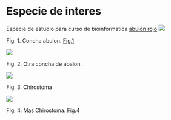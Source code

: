 # Especie de interes
Especie de estudio para curso de bioinformatica
[abulón rojo](http://abalonbygma.com/wp-content/uploads/2016/04/home-abalon.jpg)
![](http://abalonbygma.com/wp-content/uploads/2016/04/home-abalon.jpg)

Fig. 1. Concha abulon. 
[Fig.1](http://abalonbygma.com/wp-content/uploads/2016/04/abalon-home2.jpg "Fig. 1")

![](http://abalonbygma.com/wp-content/uploads/2016/04/abalon-home2.jpg)

Fig. 2. Otra concha de abalon. 

![](https://www.gob.mx/cms/uploads/press/main_image/77209/Pescado-blanco-y-lobina-01.jpg)

Fig. 3. Chirostoma

![](https://upload.wikimedia.org/wikipedia/commons/thumb/a/a9/Charales2011.JPG/1920px-Charales2011.JPG)

Fig. 4. Mas Chirostoma. [Fig.4](https://upload.wikimedia.org/wikipedia/commons/thumb/a/a9/Charales2011.JPG/1920px-Charales2011.JPG)

 